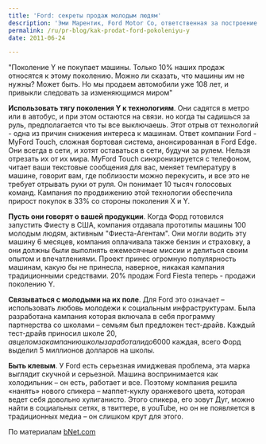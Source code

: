 ```yaml
---
title: 'Ford: секреты продаж молодым людям'
description: 'Эми Марентик, Ford Motor Co, ответственная за построение стратегии и планирование развития. &quot;Поколение Y не покупает машины. Только 10% наших продаж относятся к этому поколению. Можно ли сказать, что машины им не нужны? Может быть. Но мы продаем автомобили уже 108 лет, и привыкли следовать за изменяющимся миром&quot;'
permalink: /ru/pr-blog/kak-prodat-ford-pokoleniyu-y
date: 2011-06-24

---
```


"Поколение Y не покупает машины. Только 10% наших продаж относятся к этому поколению. Можно ли сказать, что машины им не нужны? Может быть. Но мы продаем автомобили уже 108 лет, и привыкли следовать за изменяющимся миром"

<strong>Использовать тягу поколения Y к технологиям</strong>. Они садятся в метро или в автобус, и при этом остаются на связи. но когда ты садишься за руль, предполагается что ты все выключаешь. Этот отрыв от технологий - одна из причин снижения интереса к машинам. Ответ компании Ford -  MyFord Touch, сложная бортовая система, анонсированная в Ford Edge. Они всегда в сети, и хотят оставаться в сети, будучи за рулем. Нельзя отрезать их от их мира. MyFord Touch синхронизируется с телефоном, читает ваши текстовые сообщения для вас, меняет температуру в машине, говорит вам, где поблизости можно перекусить, и все это не требует отрывать руки от руля. Он понимает 10 тысяч голосовых команд. Кампания по продвижению этой технологии обеспечила прирост покупок в 33% со стороны поколения X и Y.

<strong>Пусть они говорят о вашей продукции</strong>. Когда Форд готовился запустить Фиесту в США, компания отдавала прототипы машины 100 молодым людям, активным "Фиеста-Агентам". Они могли водить эту машину 6 месяцев, компания оплачивала также бензин и страховку, а они должны были выполнять ежемесячные миссии и делиться своим опытом и впечатлениями. Проект принес огромную популярность машинам, какую бы не принесла, наверное, никакая кампания традиционными средствами. 20% продаж Ford Fiesta теперь - продажи поколению Y.

<strong>Связываться с молодыми на их поле</strong>. Для Ford это означает – использовать  любовь молодежи к социальным инфраструктурам. Была разработана кампания которая включала в себя программу партнерства со школами – семьям был предложен тест-драйв. Каждый тест-драйв приносил школе 20$, а в целом за кампанию школы заработали до 6000$ каждая, всего Форд выделил 5 миллионов долларов на школы.

<strong><strong>Быть клевым</strong></strong>. У Ford есть серьезная имиджевая проблема, эта марка выглядит скучной и серьезной. Машина воспринимается как холодильник – он есть, работает и все.  Поэтому компания решила «нанять» нового спикера – маппет-куклу оранжевого цвета, которая ведет себя довольно хулиганисто.  Этого спикера, его зовут Дуг, можно найти в социальных сетях, в твиттере, в youTube, но он не появляется в традиционных медиа – он  слишком крут для этого.

По материалам <a href="http://www.bnet.com/blog/entrepreneurs/4-tips-from-ford-on-marketing-to-millennials/2057">bNet.com</a>

